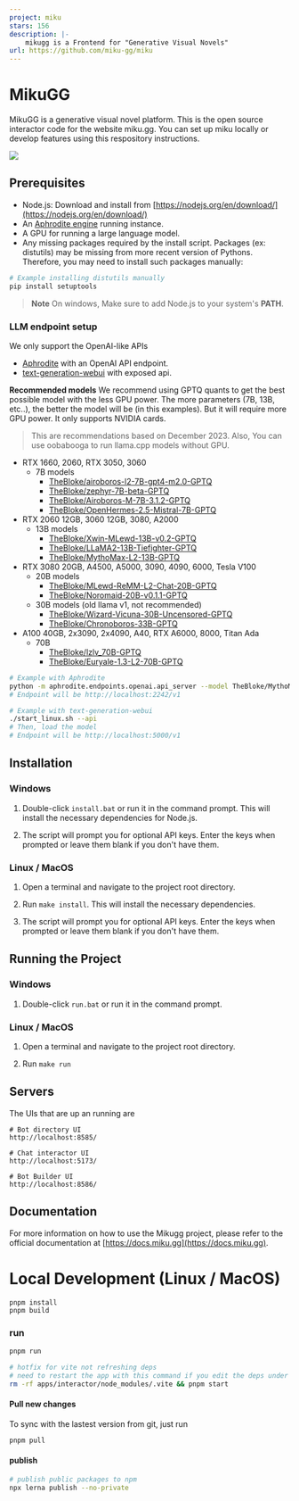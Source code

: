 ```yaml
---
project: miku
stars: 156
description: |-
    mikugg is a Frontend for "Generative Visual Novels"
url: https://github.com/miku-gg/miku
---
```


# MikuGG

MikuGG is a generative visual novel platform. This is the open source interactor code for the website miku.gg. You can set up miku locally or develop features using this respository instructions.

![](/docs/src/assets/overview.png)

## Prerequisites

- Node.js: Download and install from [https://nodejs.org/en/download/](https://nodejs.org/en/download/)
- An [Aphrodite engine](https://github.com/PygmalionAI/aphrodite-engine#quickstart) running instance.
- A GPU for running a large language model.
- Any missing packages required by the install script. Packages (ex: distutils) may be missing from more recent version of Pythons. Therefore, you may need to install such packages manually:
```bash
# Example installing distutils manually
pip install setuptools
```

> **Note**
> On windows, Make sure to add Node.js to your system's **PATH**.

### LLM endpoint setup

We only support the OpenAI-like APIs

- [Aphrodite](https://github.com/PygmalionAI/aphrodite-engine#quickstart) with an OpenAI API endpoint.
- [text-generation-webui](https://github.com/oobabooga/text-generation-webui/?tab=readme-ov-file#how-to-install) with exposed api.

**Recommended models**
We recommend using GPTQ quants to get the best possible model with the less GPU power. The more parameters (7B, 13B, etc..), the better the model will be (in this examples). But it will require more GPU power. It only supports NVIDIA cards.

> This are recommendations based on December 2023.
> Also, You can use oobabooga to run llama.cpp models without GPU.

- RTX 1660, 2060, RTX 3050, 3060
  - 7B models
    - [TheBloke/airoboros-l2-7B-gpt4-m2.0-GPTQ](https://huggingface.co/TheBloke/airoboros-l2-7B-gpt4-m2.0-GPTQ)
    - [TheBloke/zephyr-7B-beta-GPTQ](https://huggingface.co/TheBloke/zephyr-7B-beta-GPTQ)
    - [TheBloke/Airoboros-M-7B-3.1.2-GPTQ](https://huggingface.co/TheBloke/Airoboros-M-7B-3.1.2-GPTQ)
    - [TheBloke/OpenHermes-2.5-Mistral-7B-GPTQ](https://huggingface.co/TheBloke/OpenHermes-2.5-Mistral-7B-GPTQ)
- RTX 2060 12GB, 3060 12GB, 3080, A2000
  - 13B models
    - [TheBloke/Xwin-MLewd-13B-v0.2-GPTQ](https://huggingface.co/TheBloke/Xwin-MLewd-13B-v0.2-GPTQ)
    - [TheBloke/LLaMA2-13B-Tiefighter-GPTQ](https://huggingface.co/TheBloke/LLaMA2-13B-Tiefighter-GPTQ)
    - [TheBloke/MythoMax-L2-13B-GPTQ](https://huggingface.co/TheBloke/MythoMax-L2-13B-GPTQ)
- RTX 3080 20GB, A4500, A5000, 3090, 4090, 6000, Tesla V100
  - 20B models
    - [TheBloke/MLewd-ReMM-L2-Chat-20B-GPTQ](https://huggingface.co/TheBloke/MLewd-ReMM-L2-Chat-20B-GPTQ)
    - [TheBloke/Noromaid-20B-v0.1.1-GPTQ](https://huggingface.co/TheBloke/Noromaid-20B-v0.1.1-GPTQ)
  - 30B models (old llama v1, not recommended)
    - [TheBloke/Wizard-Vicuna-30B-Uncensored-GPTQ](https://huggingface.co/TheBloke/Wizard-Vicuna-30B-Uncensored-GPTQ)
    - [TheBloke/Chronoboros-33B-GPTQ](https://huggingface.co/TheBloke/Chronoboros-33B-GPTQ)
- A100 40GB, 2x3090, 2x4090, A40, RTX A6000, 8000, Titan Ada
  - 70B
    - [TheBloke/lzlv_70B-GPTQ](https://huggingface.co/TheBloke/lzlv_70B-GPTQ)
    - [TheBloke/Euryale-1.3-L2-70B-GPTQ](https://huggingface.co/TheBloke/Euryale-1.3-L2-70B-GPTQ)

```bash
# Example with Aphrodite
python -m aphrodite.endpoints.openai.api_server --model TheBloke/MythoMax-L2-13B-GPTQ -q gptq --api-keys sk-EMPTY
# Endpoint will be http://localhost:2242/v1

# Example with text-generation-webui
./start_linux.sh --api
# Then, load the model
# Endpoint will be http://localhost:5000/v1
```

## Installation

### Windows

1. Double-click `install.bat` or run it in the command prompt. This will install the necessary dependencies for Node.js.

2. The script will prompt you for optional API keys. Enter the keys when prompted or leave them blank if you don't have them.

### Linux / MacOS

1. Open a terminal and navigate to the project root directory.

2. Run `make install`. This will install the necessary dependencies.

3. The script will prompt you for optional API keys. Enter the keys when prompted or leave them blank if you don't have them.

## Running the Project

### Windows

1. Double-click `run.bat` or run it in the command prompt.

### Linux / MacOS

1. Open a terminal and navigate to the project root directory.

2. Run `make run`

## Servers

The UIs that are up an running are

```
# Bot directory UI
http://localhost:8585/

# Chat interactor UI
http://localhost:5173/

# Bot Builder UI
http://localhost:8586/
```

## Documentation

For more information on how to use the Mikugg project, please refer to the official documentation at [https://docs.miku.gg](https://docs.miku.gg).

# Local Development (Linux / MacOS)

```
pnpm install
pnpm build
```

### run

```bash
pnpm run

# hotfix for vite not refreshing deps
# need to restart the app with this command if you edit the deps under package/
rm -rf apps/interactor/node_modules/.vite && pnpm start
```

#### Pull new changes

To sync with the lastest version from git, just run

```bash
pnpm pull
```

#### publish

```bash
# publish public packages to npm
npx lerna publish --no-private
```

